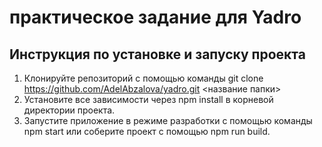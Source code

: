 # практическое задание для Yadro
## Инструкция по установке и запуску проекта
1) Клонируйте репозиторий с помощью команды git clone https://github.com/AdelAbzalova/yadro.git <название папки>
2) Установите все зависимости через npm install в корневой директории проекта.
3) Запустите приложение в режиме разработки с помощью команды npm start или соберите проект с помощью npm run build.
